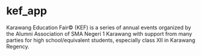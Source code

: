 # kef_app
Karawang Education Fair© (KEF) is  a series of annual events organized by the Alumni Association of SMA Negeri 1 Karawang with support from many parties for high school/equivalent students, especially class XII in Karawang Regency.
